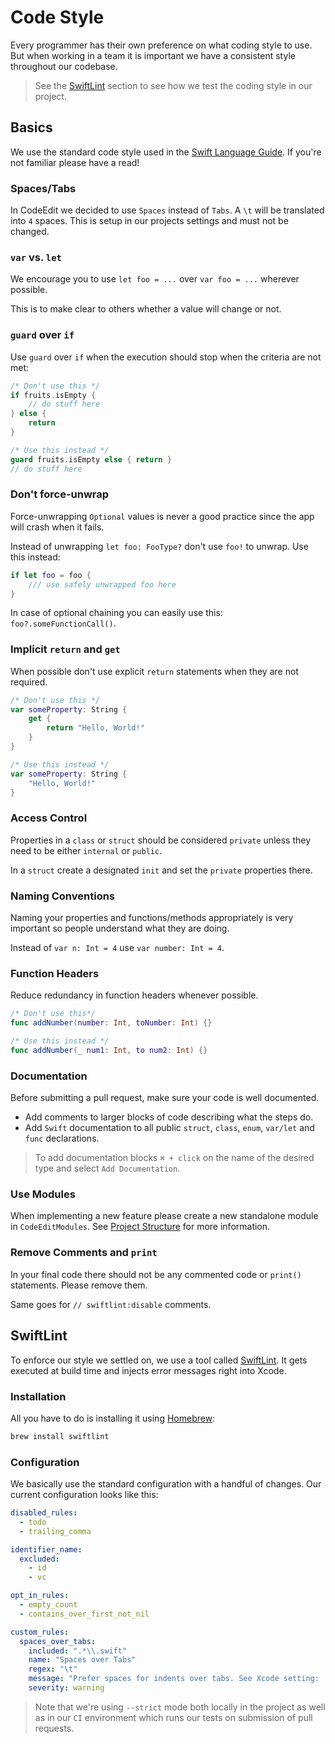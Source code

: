 # Code Style

Every programmer has their own preference on what coding style to use. But when working in a team it is important we have a consistent style throughout our codebase.

> See the [SwiftLint](#swiftlint) section to see how we test the coding style in our project.

## Basics

We use the standard code style used in the [Swift Language Guide](https://docs.swift.org/swift-book/LanguageGuide/TheBasics.html). If you're not familiar please have a read!

### Spaces/Tabs

In CodeEdit we decided to use `Spaces` instead of `Tabs`. A `\t` will be translated into `4` spaces. This is setup in our projects settings and must not be changed.

### `var` vs. `let`

We encourage you to use `let foo = ...` over `var foo = ...` wherever possible.

This is to make clear to others whether a value will change or not.

### `guard` over `if`

Use `guard` over `if` when the execution should stop when the criteria are not met:

```swift
/* Don't use this */
if fruits.isEmpty {
    // do stuff here
} else {
    return
}

/* Use this instead */
guard fruits.isEmpty else { return }
// do stuff here
```

### Don't force-unwrap

Force-unwrapping `Optional` values is never a good practice since the app will crash when it fails.

Instead of unwrapping `let foo: FooType?` don't use `foo!` to unwrap. Use this instead:

```swift
if let foo = foo {
    /// use safely unwrapped foo here
}
```

In case of optional chaining you can easily use this: `foo?.someFunctionCall()`.

### Implicit `return` and `get`

When possible don't use explicit `return` statements when they are not required.

```swift
/* Don't use this */
var someProperty: String {
    get {
        return "Hello, World!"
    }
}

/* Use this instead */
var someProperty: String {
    "Hello, World!"
}
```

### Access Control

Properties in a `class` or `struct` should be considered `private` unless they need to be either `internal` or `public`.

In a `struct` create a designated `init` and set the `private` properties there.

### Naming Conventions

Naming your properties and functions/methods appropriately is very important so people understand what they are doing.

Instead of `var n: Int = 4` use `var number: Int = 4`.

### Function Headers

Reduce redundancy in function headers whenever possible.

```swift
/* Don't use this*/
func addNumber(number: Int, toNumber: Int) {}

/* Use this instead */
func addNumber(_ num1: Int, to num2: Int) {}
```

### Documentation

Before submitting a pull request, make sure your code is well documented.

* Add comments to larger blocks of code describing what the steps do.
* Add `Swift` documentation to all public `struct`, `class`, `enum`, `var/let` and `func` declarations.

> To add documentation blocks `⌘ + click` on the name of the desired type and select `Add Documentation`.

### Use Modules

When implementing a new feature please create a new standalone module in `CodeEditModules`. See [Project Structure](/Getting-Started.md#project-structure) for more information.

### Remove Comments and `print`

In your final code there should not be any commented code or `print()` statements. Please remove them.

Same goes for `// swiftlint:disable` comments.

## SwiftLint

To enforce our style we settled on, we use a tool called [SwiftLint](https://github.com/realm/SwiftLint). It gets executed at build time and injects error messages right into Xcode.

### Installation

All you have to do is installing it using [Homebrew](http://brew.sh/):

```bash
brew install swiftlint
```

### Configuration

We basically use the standard configuration with a handful of changes. Our current configuration looks like this:

```yaml
disabled_rules:
  - todo
  - trailing_comma

identifier_name:
  excluded:
    - id
    - vc

opt_in_rules:
  - empty_count
  - contains_over_first_not_nil

custom_rules:
  spaces_over_tabs:
    included: ".*\\.swift"
    name: "Spaces over Tabs"
    regex: "\t"
    message: "Prefer spaces for indents over tabs. See Xcode setting: 'Text Editing' -> 'Indentation'"
    severity: warning
```

> Note that we're using `--strict` mode both locally in the project as well as in our `CI` environment which runs our tests on submission of pull requests.
